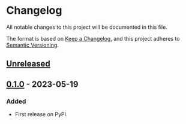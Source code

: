 # Changelog
All notable changes to this project will be documented in this file.

The format is based on [Keep a Changelog](https://keepachangelog.com/en/1.0.0/),
and this project adheres to [Semantic Versioning](https://semver.org/spec/v2.0.0.html).


## [Unreleased]

## [0.1.0] - 2023-05-19
### Added
- First release on PyPI.

[Unreleased]: https://github.com/darac/pyusbtree/compare/v0.1.0...HEAD
[0.1.0]: https://github.com/darac/pyusbtree/compare/releases/tag/v0.1.0
